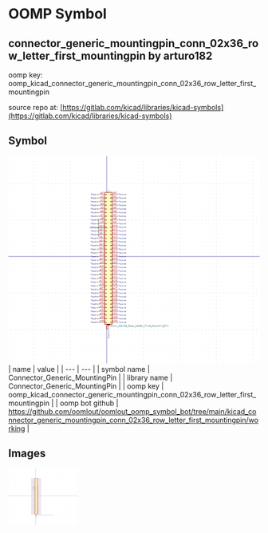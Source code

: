 # OOMP Symbol  
## connector_generic_mountingpin_conn_02x36_row_letter_first_mountingpin  by arturo182  
  
oomp key: oomp_kicad_connector_generic_mountingpin_conn_02x36_row_letter_first_mountingpin  
  
source repo at: [https://gitlab.com/kicad/libraries/kicad-symbols](https://gitlab.com/kicad/libraries/kicad-symbols)  
## Symbol  
  
[![working.png](working_600.png)](working.png)  
| name | value | 
| --- | --- | 
| symbol name | Connector_Generic_MountingPin | 
| library name | Connector_Generic_MountingPin | 
| oomp key | oomp_kicad_connector_generic_mountingpin_conn_02x36_row_letter_first_mountingpin | 
| oomp bot github | https://github.com/oomlout/oomlout_oomp_symbol_bot/tree/main/kicad_connector_generic_mountingpin_conn_02x36_row_letter_first_mountingpin/working | 
## Images  
  
[![working.png](working_140.png)](working.png)  
